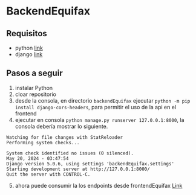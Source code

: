 # BackendEquifax

## Requisitos
- python [link](https://www.python.org/downloads/)
- django [link](https://www.djangoproject.com/download/)

## Pasos a seguir

1. instalar Python 
2. cloar repositorio
3. desde la consola, en directorio `backendEquifax` ejecutar `python -m pip install django-cors-headers`, para permitir el uso de la api en el frontend
4. ejecutar en consola `python manage.py runserver 127.0.0.1:8000`, la consola debería mostrar lo siguiente.
```
Watching for file changes with StatReloader
Performing system checks...

System check identified no issues (0 silenced).
May 20, 2024 - 03:47:54
Django version 5.0.6, using settings 'backendEquifax.settings'
Starting development server at http://127.0.0.1:8000/
Quit the server with CONTROL-C.
```
5. ahora puede consumir la los endpoints desde frontendEquifax [Link](https://github.com/Temujojo/frontendEquifax)
